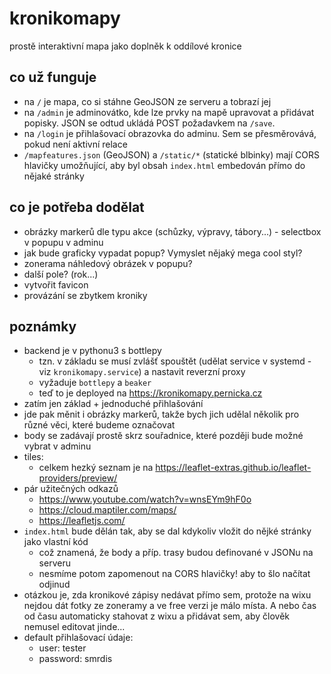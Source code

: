 # kronikomapy
prostě interaktivní mapa jako doplněk k oddílové kronice

## co už funguje
- na `/` je mapa, co si stáhne GeoJSON ze serveru a tobrazí jej
- na `/admin` je adminovátko, kde lze prvky na mapě upravovat a přidávat popisky. JSON se odtud ukládá POST požadavkem na `/save`.
- na `/login` je přihlašovací obrazovka do adminu. Sem se přesměrovává, pokud není aktivní relace
- `/mapfeatures.json` (GeoJSON) a `/static/*` (statické blbinky) mají CORS hlavičky umožňující, aby byl obsah `index.html` embedován přímo do nějaké stránky
## co je potřeba dodělat
- obrázky markerů dle typu akce (schůzky, výpravy, tábory...) - selectbox v popupu v adminu
- jak bude graficky vypadat popup? Vymyslet nějaký mega cool styl?
- zonerama náhledový obrázek v popupu?
- další pole? (rok...)
- vytvořit favicon
- provázání se zbytkem kroniky
## poznámky
- backend je v pythonu3 s bottlepy
  - tzn. v základu se musí zvlášť spouštět (udělat service v systemd - viz `kronikomapy.service`) a nastavit reverzní proxy
  - vyžaduje `bottlepy` a `beaker`
  - teď to je deployed na https://kronikomapy.pernicka.cz
- zatím jen základ + jednoduché přihlašování
- jde pak měnit i obrázky markerů, takže bych jich udělal několik pro různé věci, které budeme označovat
- body se zadávají prostě skrz souřadnice, které později bude možné vybrat v adminu
- tiles:
  - celkem hezký seznam je na https://leaflet-extras.github.io/leaflet-providers/preview/
- pár užitečných odkazů
  - https://www.youtube.com/watch?v=wnsEYm9hF0o
  - https://cloud.maptiler.com/maps/
  - https://leafletjs.com/
- `index.html` bude dělán tak, aby se dal kdykoliv vložit do nějké stránky jako vlastní kód
  - což znamená, že body a příp. trasy budou definované v JSONu na serveru
  - nesmíme potom zapomenout na CORS hlavičky! aby to šlo načítat odjinud
- otázkou je, zda kronikové zápisy nedávat přímo sem, protože na wixu nejdou dát fotky ze zoneramy a ve free verzi je málo místa. A nebo čas od času automaticky stahovat z wixu a přidávat sem, aby člověk nemusel editovat jinde...
- default přihlašovací údaje:
  - user: tester
  - password: smrdis